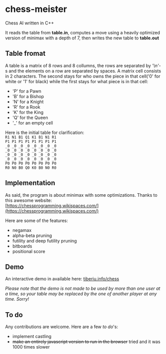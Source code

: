 # chess-meister
Chess AI written in C++

It reads the table from __table.in__, computes a move using a heavily optimized version of minimax with a depth of 7, then writes the new table to __table.out__

## Table fromat
A table is a matrix of 8 rows and 8 collumns, the rows are separated by _'\n'_-s and the elements on a row are separated by spaces. A matrix cell consists in 2 characters. The second stays for who owns the piece in that cell('0' for white or '1' for black) while the first stays for what piece is in that cell:
- 'P' for a Pawn
- 'B' for a Bishop
- 'N' for a Knight
- 'R' for a Rook
- 'K' for the King
- 'Q' for the Queen
- '\_' for an empty cell

Here is the initial table for clarification:  
`R1 N1 B1 Q1 K1 B1 N1 R1 `  
`P1 P1 P1 P1 P1 P1 P1 P1 `  
`_0 _0 _0 _0 _0 _0 _0 _0 `  
`_0 _0 _0 _0 _0 _0 _0 _0 `  
`_0 _0 _0 _0 _0 _0 _0 _0 `  
`_0 _0 _0 _0 _0 _0 _0 _0 `  
`P0 P0 P0 P0 P0 P0 P0 P0 `  
`R0 N0 B0 Q0 K0 B0 N0 R0 `

## Implementation
As said, the program is about minimax with some optimizations. Thanks to this awesome website:  
[https://chessprogramming.wikispaces.com/](https://chessprogramming.wikispaces.com/)

Here are some of the features:
- negamax
- alpha-beta pruning
- futility and deep futility pruning
- bitboards
- positional score

## Demo
An interactive demo in available here: [tiberiu.info/chess](http://tiberiu.info/chess)  

_Please note that the demo is not made to be used by more than one user at a time, so your table may be replaced by the one of another player at any time. Sorry!_

## To do
Any contributions are welcome. Here are a few _to do_'s:
- implement castling
- ~~make an entirely javascript version to run in the browser~~ tried and it was 1000 times slower
